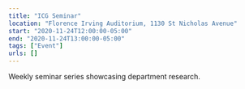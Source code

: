 ```yaml
---
title: "ICG Seminar"
location: "Florence Irving Auditorium, 1130 St Nicholas Avenue"
start: "2020-11-24T12:00:00-05:00"
end: "2020-11-24T13:00:00-05:00"
tags: ["Event"]
urls: []
---
```


Weekly seminar series showcasing department research.

<!-- endexcerpt -->
